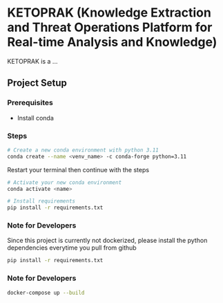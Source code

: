 # KETOPRAK (Knowledge Extraction and Threat Operations Platform for Real-time Analysis and Knowledge)

KETOPRAK is a ...

## Project Setup

### Prerequisites
- Install conda

### Steps
```bash
# Create a new conda environment with python 3.11
conda create --name <venv_name> -c conda-forge python=3.11
```

Restart your terminal then  continue with the steps

```bash
# Activate your new conda environment
conda activate <name>

# Install requirements
pip install -r requirements.txt
```

### Note for Developers

Since this project is currently not dockerized, please install the python dependencies everytime you pull from github

```bash
pip install -r requirements.txt 
```

### Note for Developers
```bash
docker-compose up --build
```
